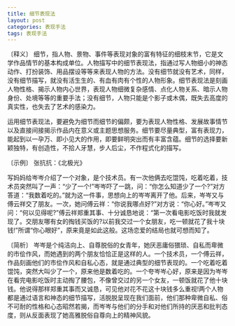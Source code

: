 ```yaml
---
title: 细节表现法
layout: post
categories: 表现手法
tags: 表现手法
---
```


〔释义〕 细节，指人物、景物、事件等表现对象的富有特征的细枝末节，它是文学作品情节的基本构成单位。人物描写中的细节表现法，指通过写人物细小的神态动作、打扮装饰、用品摆设等等来表现人物的方法。没有细节就没有艺术，同样，没有细节描写，就没有活生生的、有血有肉有个性的人物形象。细节表现法是刻画人物性格、揭示人物内心世界，表现人物细微复杂感情、点化人物关系、暗示人物身份、处境等等的重要手法；没有细节，人物只能是个影子或木偶，既失去高度的真实性，也失去了艺术的感染力。

运用细节表现法，要避免为细节而细节的偏颇，要为表现人物性格、发展故事情节以及直接间接揭示作品内在意义或主题思想服务。细节要尽量典型，富有表现力，能起到以一孕万、即小见大的作用，即要鲜明突出而有丰富含蕴。细节的选择要新颖独特，有创造性，不拾人牙慧，步人后尘，不作程式化的描写。

〔示例〕 张抗抗：《北极光》

写妈妈给岑岑介绍了一个对象，是个技术员。有一次他俩去吃馄饨，吃着吃着，技术员突然叫了一声：“少了一个!”岑岑吓了一跳，问：“你怎么知道少了一个?”对方答道：“我数着吃的。”就为这一件事，思想向上的岑岑离开了他。后来，岑岑又与傅云祥交了朋友。一次，她问傅云祥：“你说我哪点好?”对方说：“你心好。”岑岑又问：“何以见得呢?”傅云祥郑重其事、十分诚恳地说：“第一次看电影吃饭时我就发现了。交朋友哪有女的掏钱买饭的?以前我交过一个女朋友，吃一顿就花了我十块钱!”所谓“你心眼好”，原来竟是如此这般。这场恋爱的结局也就可想而知了。

〔简析〕 岑岑是个纯洁向上、自尊脱俗的女青年，她厌恶庸俗猥琐、自私而卑微的市侩作风，而她遇到的两个朋友恰恰正是这样的人。一个技术员，一个傅云祥，作品刻画他们的市侩作风和自私心态，就是通过典型的细节表现的。一个吃着吃着馄饨，突然大叫少了一个，原来他是数着吃的。一个夸岑岑心好，原来是因为岑岑在看完电影吃饭时主动掏了腰包，不像曾交过的另一个女友，一顿饭就花了他十块钱。他说得那样郑重其事而又诚恳，可见他对花不花这十块钱多么重视!两个人物都是通过语言和神态的细节描写，活脱脱呈现在我们面前，他们那种卑微自私、俗不可耐的性格和心态昭然若揭，而岑岑与他们的分手和对他们所持的厌恶和批判态度，则从反面表现了她高雅脱俗自尊向上的精神风貌。 